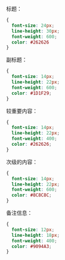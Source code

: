 标题：
```css
{
  font-size: 24px;
  line-height: 30px;
  font-weight: 600;
  color: #262626
}
```

副标题：
```css
{
  font-size: 14px;
  line-height: 22px;
  font-weight: 600;
  color: #1D1F29;
}
```

较重要内容：
```css
{
  font-size: 14px;
  line-height: 22px;
  font-weight: 400;
  color: #262626;
}
```

次级的内容：
```css
{
  font-size: 14px;
  line-height: 22px;
  font-weight: 600;
  color: #8C8C8C;
}
```

备注信息：
```css
{
  font-size: 12px;
  line-height: 18px;
  font-weight: 400;
  color: #9094A3;
}
```